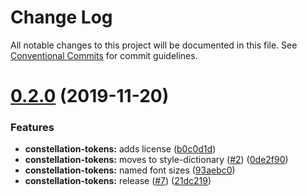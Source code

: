 # Change Log

All notable changes to this project will be documented in this file.
See [Conventional Commits](https://conventionalcommits.org) for commit guidelines.

# [0.2.0](https://github.com/up42/constellation-monorepo/compare/@up42/constellation-tokens@0.1.0...@up42/constellation-tokens@0.2.0) (2019-11-20)


### Features

* **constellation-tokens:** adds license ([b0c0d1d](https://github.com/up42/constellation-monorepo/commit/b0c0d1d6490c288c7326075faf3cf4d25ea9787e))
* **constellation-tokens:** moves to style-dictionary ([#2](https://github.com/up42/constellation-monorepo/issues/2)) ([0de2f90](https://github.com/up42/constellation-monorepo/commit/0de2f90701c4de7022b02b5eb7feadb3791b632d))
* **constellation-tokens:** named font sizes ([93aebc0](https://github.com/up42/constellation-monorepo/commit/93aebc0f051ff7847548d4439871afd177e46890))
* **constellation-tokens:** release ([#7](https://github.com/up42/constellation-monorepo/issues/7)) ([21dc219](https://github.com/up42/constellation-monorepo/commit/21dc219a405c0c433566fa73a129ec441eb38a77))
